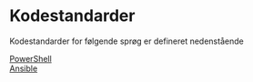 # Kodestandarder
Kodestandarder for følgende sprøg er defineret nedenstående

[PowerShell](CodingConventions-PowerShell.md)  
[Ansible](CodingConventions-Ansible.md)
